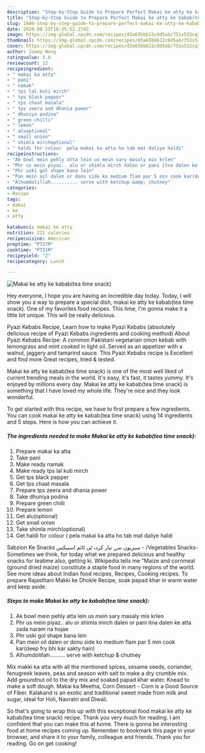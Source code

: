 ```yaml
---
description: "Step-by-Step Guide to Prepare Perfect Makai ke atty ke kabab(tea time snack)"
title: "Step-by-Step Guide to Prepare Perfect Makai ke atty ke kabab(tea time snack)"
slug: 1846-step-by-step-guide-to-prepare-perfect-makai-ke-atty-ke-kababtea-time-snack
date: 2020-08-25T16:35:52.274Z
image: https://img-global.cpcdn.com/recipes/d3a65bb622c0d5ab/751x532cq70/makai-ke-atty-ke-kababtea-time-snack-recipe-main-photo.jpg
thumbnail: https://img-global.cpcdn.com/recipes/d3a65bb622c0d5ab/751x532cq70/makai-ke-atty-ke-kababtea-time-snack-recipe-main-photo.jpg
cover: https://img-global.cpcdn.com/recipes/d3a65bb622c0d5ab/751x532cq70/makai-ke-atty-ke-kababtea-time-snack-recipe-main-photo.jpg
author: Jimmy Wong
ratingvalue: 3.8
reviewcount: 12
recipeingredient:
- " makai ka atta"
- " pani"
- " namak"
- " tps lal kuti mirch"
- " tps black pepper"
- " tps chaat masala"
- " tps zeera and dhania power"
- " dhuniya podina"
- " green chilli"
- " lemon"
- " aluoptional"
- " small onion"
- " shimla mirchoptional"
- " haldi for colour  pela makai ka atta ho tab mat daliye haldi"
recipeinstructions:
- "Ak bowl mein pehly atta lein us mein sary masaly mix krlen"
- "Phr us mein piyaz.. alu or shimla mirch dalen or pani itna dalen ke atta zada naram na hojae"
- "Phr uski gol shape bana lein"
- "Pan mein oil dalen or donu side ko medium flam par 5 min cook kar(deep fry bhi kar sakty hain)"
- "Alhumdolillah.......... serve with ketchup &amp; chutney"
categories:
- Recipe
tags:
- makai
- ke
- atty

katakunci: makai ke atty 
nutrition: 221 calories
recipecuisine: American
preptime: "PT27M"
cooktime: "PT31M"
recipeyield: "2"
recipecategory: Lunch

---
```



![Makai ke atty ke kabab(tea time snack)](https://img-global.cpcdn.com/recipes/d3a65bb622c0d5ab/751x532cq70/makai-ke-atty-ke-kababtea-time-snack-recipe-main-photo.jpg)

Hey everyone, I hope you are having an incredible day today. Today, I will show you a way to prepare a special dish, makai ke atty ke kabab(tea time snack). One of my favorites food recipes. This time, I'm gonna make it a little bit unique. This will be really delicious.

Pyazi Kebabs Recipe, Learn how to make Pyazi Kebabs (absolutely delicious recipe of Pyazi Kebabs ingredients and cooking method) About Pyazi Kebabs Recipe: A common Pakistani vegetarian onion kebab with lemongrass and mint cooked in light oil. Served as an appetizer with a walnut, jaggery and tamarind sauce. This Pyazi Kebabs recipe is Excellent and find more Great recipes, tried &amp; tested.

Makai ke atty ke kabab(tea time snack) is one of the most well liked of current trending meals in the world. It's easy, it's fast, it tastes yummy. It's enjoyed by millions every day. Makai ke atty ke kabab(tea time snack) is something that I have loved my whole life. They're nice and they look wonderful.


To get started with this recipe, we have to first prepare a few ingredients. You can cook makai ke atty ke kabab(tea time snack) using 14 ingredients and 5 steps. Here is how you can achieve it.

<!--inarticleads1-->

##### The ingredients needed to make Makai ke atty ke kabab(tea time snack):

1. Prepare  makai ka atta
1. Take  pani
1. Make ready  namak
1. Make ready  tps lal kuti mirch
1. Get  tps black pepper
1. Get  tps chaat masala
1. Prepare  tps zeera and dhania power
1. Take  dhuniya podina
1. Prepare  green chilli
1. Prepare  lemon
1. Get  alu(optional)
1. Get  small onion
1. Take  shimla mirch(optional)
1. Get  haldi for colour ( pela makai ka atta ho tab mat daliye haldi


Sabzion Ke Snacks سبزیوں سے تیار کردہ ٹی ٹائم اسنیکس - /Vegetables Snacks- Sometimes we think, for today what we prepared delicious and healthy snacks for teatime also, getting ki. Wikipedia tells me &#34;Maize and cornmeal (ground dried maize) constitute a staple food in many regions of the world. See more ideas about Indian food recipes, Recipes, Cooking recipes. To prepare Rajasthani Makki ke Dhokle Recipe, soak papad khar in warm water and keep aside. 

<!--inarticleads2-->

##### Steps to make Makai ke atty ke kabab(tea time snack):

1. Ak bowl mein pehly atta lein us mein sary masaly mix krlen
1. Phr us mein piyaz.. alu or shimla mirch dalen or pani itna dalen ke atta zada naram na hojae
1. Phr uski gol shape bana lein
1. Pan mein oil dalen or donu side ko medium flam par 5 min cook kar(deep fry bhi kar sakty hain)
1. Alhumdolillah.......... serve with ketchup &amp; chutney


Mix makki ka atta with all the mentioned spices, sesame seeds, coriander, fenugreek leaves, peas and season with salt to make a dry crumble mix. Add groundnut oil to the dry mix and soaked papad khar water. Knead to make a soft dough. Makai ka Meetha, Corn Dessert - Corn is a Good Source of Fiber. Kalakand is an exotic and traditional sweet made from milk and sugar, ideal for Holi, Navratri and Diwali. 

So that's going to wrap this up with this exceptional food makai ke atty ke kabab(tea time snack) recipe. Thank you very much for reading. I am confident that you can make this at home. There is gonna be interesting food at home recipes coming up. Remember to bookmark this page in your browser, and share it to your family, colleague and friends. Thank you for reading. Go on get cooking!
